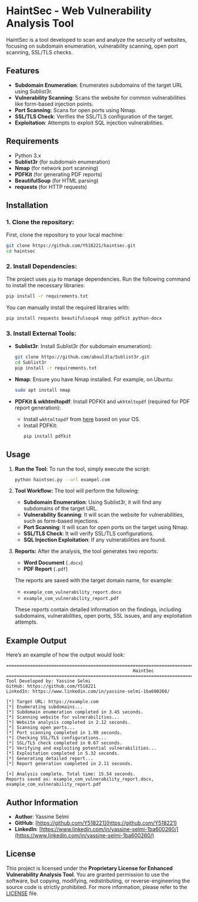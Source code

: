 
# HaintSec - Web Vulnerability Analysis Tool

HaintSec is a tool developed to scan and analyze the security of websites, focusing on subdomain enumeration, vulnerability scanning, open port scanning, SSL/TLS checks.

## Features

- **Subdomain Enumeration**: Enumerates subdomains of the target URL using Sublist3r.
- **Vulnerability Scanning**: Scans the website for common vulnerabilities like form-based injection points.
- **Port Scanning**: Scans for open ports using Nmap.
- **SSL/TLS Check**: Verifies the SSL/TLS configuration of the target.
- **Exploitation**: Attempts to exploit SQL injection vulnerabilities.

## Requirements

- Python 3.x
- **Sublist3r** (for subdomain enumeration)
- **Nmap** (for network port scanning)
- **PDFKit** (for generating PDF reports)
- **BeautifulSoup** (for HTML parsing)
- **requests** (for HTTP requests)

## Installation

### 1. Clone the repository:
   First, clone the repository to your local machine:
   ```bash
   git clone https://github.com/Y518221/haintsec.git
   cd haintsec
   ```

### 2. Install Dependencies:
   The project uses `pip` to manage dependencies. Run the following command to install the necessary libraries:
   ```bash
   pip install -r requirements.txt
   ```

   You can manually install the required libraries with:
   ```bash
   pip install requests beautifulsoup4 nmap pdfkit python-docx
   ```

### 3. Install External Tools:
   - **Sublist3r**: Install Sublist3r (for subdomain enumeration):
     ```bash
     git clone https://github.com/aboul3la/Sublist3r.git
     cd Sublist3r
     pip install -r requirements.txt
     ```

   - **Nmap**: Ensure you have Nmap installed. For example, on Ubuntu:
     ```bash
     sudo apt install nmap
     ```

   - **PDFKit & wkhtmltopdf**: Install PDFKit and `wkhtmltopdf` (required for PDF report generation):
     - Install `wkhtmltopdf` from [here](https://wkhtmltopdf.org/downloads.html) based on your OS.
     - Install PDFKit:
       ```bash
       pip install pdfkit
       ```

## Usage

1. **Run the Tool:**
   To run the tool, simply execute the script:
   ```bash
   python haintsec.py --url exampel.com
   ```

2. **Tool Workflow:**
   The tool will perform the following:
   - **Subdomain Enumeration**: Using Sublist3r, it will find any subdomains of the target URL.
   - **Vulnerability Scanning**: It will scan the website for vulnerabilities, such as form-based injections.
   - **Port Scanning**: It will scan for open ports on the target using Nmap.
   - **SSL/TLS Check**: It will verify SSL/TLS configurations.
   - **SQL Injection Exploitation**: If any vulnerabilities are found.

3. **Reports:**
   After the analysis, the tool generates two reports:
   - **Word Document** (`.docx`)
   - **PDF Report** (`.pdf`)

   The reports are saved with the target domain name, for example:
   - `example_com_vulnerability_report.docx`
   - `example_com_vulnerability_report.pdf`

   These reports contain detailed information on the findings, including subdomains, vulnerabilities, open ports, SSL issues, and any exploitation attempts.

## Example Output

Here’s an example of how the output would look:

```
====================================================================================================
                                                HaintSec
====================================================================================================
Tool Developed by: Yassine Selmi
GitHub: https://github.com/Y518221
LinkedIn: https://www.linkedin.com/in/yassine-selmi-1ba600260/

[*] Target URL: https://example.com
[*] Enumerating subdomains...
[*] Subdomain enumeration completed in 3.45 seconds.
[*] Scanning website for vulnerabilities...
[*] Website analysis completed in 2.12 seconds.
[*] Scanning open ports...
[*] Port scanning completed in 1.98 seconds.
[*] Checking SSL/TLS configurations...
[*] SSL/TLS check completed in 0.67 seconds.
[*] Verifying and exploiting potential vulnerabilities...
[*] Exploitation completed in 5.32 seconds.
[*] Generating detailed report...
[*] Report generation completed in 2.11 seconds.

[+] Analysis complete. Total time: 15.54 seconds.
Reports saved as: example_com_vulnerability_report.docx, example_com_vulnerability_report.pdf

```

## Author Information

- **Author**: Yassine Selmi
- **GitHub**: [https://github.com/Y518221](https://github.com/Y518221)
- **LinkedIn**: [https://www.linkedin.com/in/yassine-selmi-1ba600260/](https://www.linkedin.com/in/yassine-selmi-1ba600260/)

## License

This project is licensed under the **Proprietary License for Enhanced Vulnerability Analysis Tool**. You are granted permission to use the software, but copying, modifying, redistributing, or reverse-engineering the source code is strictly prohibited. For more information, please refer to the [LICENSE](LICENSE) file.
